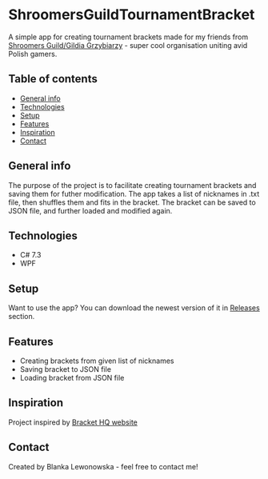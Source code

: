 # ShroomersGuildTournamentBracket
A simple app for creating tournament brackets made for my friends from [Shroomers Guild/Gildia Grzybiarzy](https://www.gildiagrzybiarzy.pl/) - super cool organisation uniting avid Polish gamers.

## Table of contents
* [General info](#general-info)
* [Technologies](#technologies)
* [Setup](#setup)
* [Features](#features)
* [Inspiration](#inspiration)
* [Contact](#contact)

## General info
The purpose of the project is to facilitate creating tournament brackets and saving them for futher modification. The app takes a list of nicknames in .txt file, then shuffles them and fits in the bracket. The bracket can be saved to JSON file, and further loaded and modified again.

## Technologies
* C# 7.3
* WPF

## Setup
Want to use the app? You can download the newest version of it in [Releases](https://github.com/sachiwhite/shroomers-guild-tournament-bracket/releases) section.


## Features
* Creating brackets from given list of nicknames
* Saving bracket to JSON file
* Loading bracket from JSON file


## Inspiration
Project inspired by [Bracket HQ website](https://brackethq.com/dashboard/)

## Contact
Created by Blanka Lewonowska - feel free to contact me!
